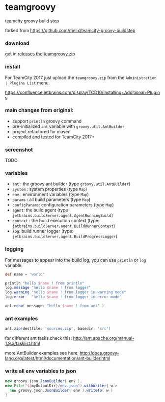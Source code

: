 # teamgroovy
teamcity groovy build step

forked from https://github.com/melix/teamcity-groovy-buildstep

### download 

get in [releases the teamgroovy.zip](https://github.com/dlukyanov/teamgroovy/releases)

### install

For TeamCity 2017 just upload the `teamgroovy.zip` from the `Administration | Plugins List` menu.

https://confluence.jetbrains.com/display/TCD10/Installing+Additional+Plugins

### main changes from original:

* support `println` groovy command
* pre-initialized `ant` variable with `groovy.util.AntBuilder`
* project refactored for maven
* compiled and tested for TeamCity 2017+

### screenshot

TODO

### variables

* `ant` : the groovy ant builder (type `groovy.util.AntBuilder`)
* `system` : system properties (type `Map`)
* `env` : environment variables (type `Map`)
* `params` : all build parameters (type `Map`)
* `configParams`: configuration parameters (type `Map`)
* `agent`: the build agent (type `jetbrains.buildServer.agent.AgentRunningBuild`)
* `context` : the build execution context (type: `jetbrains.buildServer.agent.BuildRunnerContext`)
* `log`: build runner logger (type: `jetbrains.buildServer.agent.BuildProgressLogger`)

### logging

For messages to appear into the build log, you can use `println` or `log` variable:

```groovy
def name = 'world'

println "hello $name ! from println"
log.message "hello $name ! from logger"
log.warning "hello $name ! from logger in warning mode"
log.error   "hello $name ! from logger in error mode"

ant.echo( message: "hello $name ! from ant" )
```

### ant examples

```groovy
ant.zip(destfile: 'sources.zip', basedir: 'src')
```

for different ant tasks check this: http://ant.apache.org/manual-1.9.x/tasklist.html

more AntBuilder examples see here: http://docs.groovy-lang.org/latest/html/documentation/ant-builder.html

### write all env variables to json

```groovy
new groovy.json.JsonBuilder( env ).
new File("${myOutputDir}/env.json").withWriter{ w->
  new groovy.json.JsonBuilder( env ).writeTo( w )
}
```
